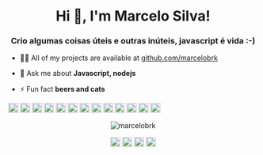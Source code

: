 <h1 align="center">Hi 👋, I'm Marcelo Silva!</h1>
<h3 align="center">Crio algumas coisas úteis e outras inúteis, javascript é vida :-)</h3>

- 👨‍💻 All of my projects are available at [github.com/marcelobrk](github.com/marcelobrk)

- 💬 Ask me about **Javascript, nodejs**

- ⚡ Fun fact **beers and cats**

<p align="left"><img src="https://konpa.github.io/devicon/devicon.git/icons/react/react-original-wordmark.svg" alt="react" width="20" height="20"/> <img src="https://konpa.github.io/devicon/devicon.git/icons/amazonwebservices/amazonwebservices-original-wordmark.svg" alt="amazonwebservices" width="20" height="20"/> <img src="https://konpa.github.io/devicon/devicon.git/icons/bootstrap/bootstrap-plain.svg" alt="bootstrap" width="20" height="20"/> <img src="https://konpa.github.io/devicon/devicon.git/icons/cplusplus/cplusplus-original.svg" alt="cplusplus" width="20" height="20"/> <img src="https://konpa.github.io/devicon/devicon.git/icons/docker/docker-original-wordmark.svg" alt="docker" width="20" height="20"/> <img src="https://konpa.github.io/devicon/devicon.git/icons/gulp/gulp-plain.svg" alt="gulp" width="20" height="20"/> <img src="https://konpa.github.io/devicon/devicon.git/icons/javascript/javascript-original.svg" alt="javascript" width="20" height="20"/> <img src="https://konpa.github.io/devicon/devicon.git/icons/typescript/typescript-original.svg" alt="typescript" width="20" height="20"/> <img src="https://konpa.github.io/devicon/devicon.git/icons/mongodb/mongodb-original-wordmark.svg" alt="mongodb" width="20" height="20"/> <img src="https://konpa.github.io/devicon/devicon.git/icons/mysql/mysql-original-wordmark.svg" alt="mysql" width="20" height="20"/> <img src="https://konpa.github.io/devicon/devicon.git/icons/redis/redis-original-wordmark.svg" alt="redis" width="20" height="20"/> <img src="https://konpa.github.io/devicon/devicon.git/icons/nodejs/nodejs-original-wordmark.svg" alt="nodejs" width="20" height="20"/> <img src="https://konpa.github.io/devicon/devicon.git/icons/nginx/nginx-original.svg" alt="nginx" width="20" height="20"/></p><p align="center"> <img src="https://github-readme-stats.vercel.app/api?username=marcelobrk&show_icons=true" alt="marcelobrk" /> </p>

<p align="center">
<a href="https://dev.to/dev.to/marcelobrk" target="blank"><img align="center" src="https://cdn.jsdelivr.net/npm/simple-icons@3.0.1/icons/dev-dot-to.svg" alt="dev.to/marcelobrk" height="20" width="20" /></a>
<a href="https://twitter.com/marcelo_tsx" target="blank"><img align="center" src="https://cdn.jsdelivr.net/npm/simple-icons@3.0.1/icons/twitter.svg" alt="marcelo_tsx" height="20" width="20" /></a>
<a href="https://linkedin.com/in/marcelo1z" target="blank"><img align="center" src="https://cdn.jsdelivr.net/npm/simple-icons@3.0.1/icons/linkedin.svg" alt="marcelo1z" height="20" width="20" /></a>
<a href="https://instagram.com/this.marcelo" target="blank"><img align="center" src="https://cdn.jsdelivr.net/npm/simple-icons@3.0.1/icons/instagram.svg" alt="this.marcelo" height="20" width="20" /></a>
</p>
